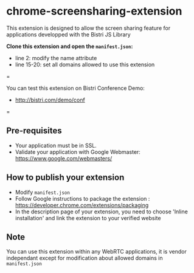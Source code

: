 chrome-screensharing-extension
==============================

This extension is designed to allow the screen sharing feature for applications developped with the Bistri JS Library

**Clone this extension and open the `manifest.json`:**

* line 2: modify the name attribute
* line 15-20: set all domains allowed to use this extension

=

You can test this extension on Bistri Conference Demo:

* http://bistri.com/demo/conf

=

## Pre-requisites

* Your application must be in SSL.
* Validate your application with Google Webmaster: https://www.google.com/webmasters/

## How to publish your extension

* Modify `manifest.json`
* Follow Google instructions to package the extension : https://developer.chrome.com/extensions/packaging
* In the description page of your extension, you need to choose 'Inline installation' and link the extension to your verified website

## Note

You can use this extension within any WebRTC applications, it is vendor independant except for modification about allowed domains in `manifest.json`
